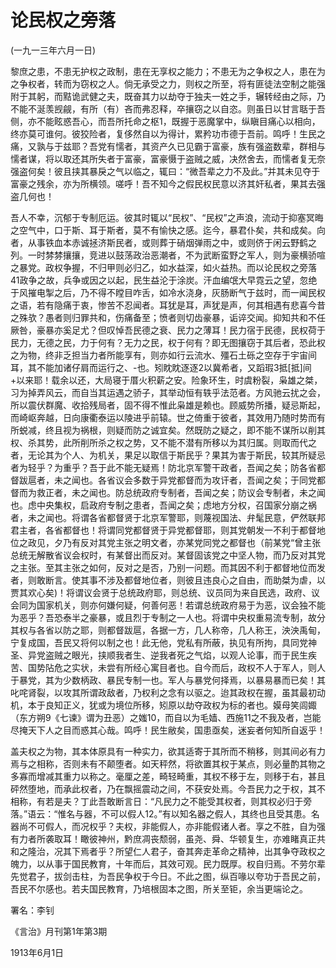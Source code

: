 # 论民权之旁落

 

(一九一三年六月一日)

 

黎庶之患，不患无护权之政制，患在无享权之能力；不患无为之争权之人，患在为之争权者，转而为窃权之人。倘无承受之力，则权之所至，将有匪徒法空制之能强附于其躬，而黠诡武健之夫，既奋其力以劫夺于独夫一姓之手，辗转经由之际，乃不能不涎羡觊觎，有所（有）吝而弗忍释，卒攘窃之以自恣。则虽日以甘言聒于吾侧，亦不能眩惑吾心，而吾所托命之枢1，既握于恶魔掌中，纵瞋目痛心以相向，终亦莫可谁何。彼狡险者，复侈然自以为得计，累矜功市德于吾前。鸣呼！生民之痛，又孰与于兹耶？吾党有懦者，其资产久已见霸于富豪，族有强盗数辈，群相与懦者谋，将以取还其所失者于富豪，富豪慑于盗贼之威，决然舍去，而懦者复无奈强盗何矣！彼且挟其暴戾之气以临之，辄曰：“微吾辈之力不及此。”并其未见夺于富豪之残余，亦为所横领。嗟呼！吾不知今之假民权民意以济其奸私者，果其去强盗几何也！

吾人不幸，沉郁于专制厄运。彼其时辄以“民权”、“民权”之声浪，流动于抑塞冥晦之空气中，口于斯、耳于斯者，莫不有愉快之感。迄今，暴君仆矣，共和成矣。向者，从事铁血本赤诚拯济斯民者，或则葬于硝烟弹雨之中，或则侪于闲云野鹤之列。一时棼棼攘攘，竞进以鼓荡政治恶潮者，不为武断蛮野之军人，则为豪横骄喧之暴党。政权争握，不归甲则必归乙，如水益深，如火益热。而以论民权之旁落 41政争之故，兵争或因之以起，民生益沦于涂炭。汗血编氓大早霓云之望，忽绝于风摧电掣之后，乃不得不瞠目咋舌，如冷水浇身，灰肠断气于兹时，而一闻民权之语，若有隐痛于衷，惨苦不忍闻者。耳犹是耳，声犹是声，何其相遇有悲喜今昔之殊欤？愚者则归罪共和，伤痛备至；愤者则切齿豪暴，诟谇交闻。抑知共和不任厥咎，豪暴亦奚足尤？但叹悼吾民德之衰、民力之薄耳！民力宿于民德，民权荷于民力，无德之民，力于何有？无力之民，权于何有？即无图攘窃于其后者，恐此权之为物，终非乏担当力者所能享有，则亦如行云流水、殭石土砾之空存于宇宙间耳，其不能加诸仔肩而运行之、-也。矧眈眈逐逐2以冀希者，又蹈瑕3抵[抵]间+以来耶！载余以还，大局寝于厝火积薪之安。险象环生，时虞粉裂，枭雄之桀，习为掉弄风云，而自当其运遇之骄子，其举动恒有轶乎法范者。方风驰云扰之会，所以震伏群魔、收拾残局者，固不得不惟此枭雄是赖也。顾威势所播，疑忌斯起，而崎岖奔越，日向康衢泰运以陵进乎前辕。世之倚重于彼者，其效用乃随时势而有所蜕减，终且视为祸根，则疑而防之诚宜矣。然既防之疑之，即不能不谋所以削其权、杀其势，此所削所杀之权之势，又不能不潜有所移以为其归属。则取而代之者，无论其为个人、为机关，果足以取信于斯民乎？果其为害于斯民，较其所疑忌者为轻乎？为重乎？吾于此不能无疑焉！防北京军警干政者，吾闻之矣；防各省都督跋扈者，未之闻也。各省议会多数于异党都督而为攻讦者，吾闻之矣；于同党都督而为救正者，未之闻也。防总统政府专制者，吾闻之矣；防议会专制者，未之闻也。虑中央集权，启政府专制之患者，吾闻之矣；虑地方分权，召国家分崩之祸者，未之闻也。将谓各省都督贤于北京军警耶，则蔑视国法、弁髦民意，俨然联邦君主者，各省都督也！将谓同党都督贤于异党都督耶，则其党朝发一不利于都督地位之政见，夕乃有反对其党主张之明文者，亦某党同党之都督也（前某党“曾主张总统无解散省议会权时，有某督出而反对。某督固该党之中坚人物，而乃反对其党之主张。至其主张之如何，反对之是否，乃别一问题。而其因不利于都督地位而发者，则敢断言。使其事不涉及都督地位者，则彼且违良心之自由，而助桀为虐，以贾其欢心矣)！将谓议会贤于总统政府耶，则总统、议员同为来自民选，政府、议会同为国家机关，则亦何嫌何疑，何善何恶！若谓总统政府易于为恶，议会独不能为恶乎？吾恐泰半之豪暴，或且烈于专制之一人也。将谓中央权重易流专制，故分其权与各省以防之耶，则都督跋扈，各据一方，几人称帝，几人称王，泱泱禹甸，宁复成国，吾民又将何以制之也！此无他，党私有所蔽，执见有所拘，具同党神圣、异党盗贼之眼光，挟顺我者生、逆我者死之气焰，以观人论事，而于民生疾苦、国势阽危之实状，未尝有所经心寓目者也。自今而后，政权不人于军人，则人于暴党，其为少数柄政、暴民专制一也。军人与暴党何择焉，以暴易暴而已矣！其叱咤肾裂，以攻其所谓政敌者，乃权利之念有以驱之。迨其政权在握，虽其最初动机，本于良知正义，犹或为境位所移，矧原以劫夺政权为标的者也。嫫母笑闾娵（东方朔9《七谏》谓为丑恶）之媸10，而自以为毛嫱、西施11之不我及者，岂能尽掩天下人之目而惑其心哉。鸣呼！民生敝矣，国患亟矣，迷妄者何知所自返乎！

盖夫权之为物，其本体原具有一种实力，欲其适寄于其所而不稍移，则其间必有力焉与之相称，否则未有不颠堕者。如天秤然，将欲置其权于某点，则必量酌其物之多寡而增减其重力以称之。毫厘之差，畸轻畸重，其权不移于左，则移于右，甚且砰然堕地，而承此权者，乃在飘摇震动之间，不获安处焉。今吾民力之于权，其不相称，有若是夫？丁此吾敢断言日：“凡民力之不能受其权者，则其权必归于旁落。”语云：“惟名与器，不可以假人12。”有以知名器之假人，其终也且受其患。名器尚不可假人，而况权乎？夫权，非能假人，亦非能假诸人者。享之不胜，自为强有力者所袭取耳！瞰彼神州，黔庶凋丧颓弱，虽尧、舜、华顿复生，亦难睹真正共和之隆治，况其下焉者乎？所望仁人君子，奋其奔走革命之精神，出其争夺政权之魄力，以从事于国民教育，十年而后，其效可观。民力既厚。权自归焉。不劳尔辈先觉君子，拔剑击柱，为吾民争权于今日。不此之图，纵百喙以夸功于吾民之前，吾民不尔感也。若夫国民教育，乃培根固本之图，所关至钜，余当更端论之。

 

署名：李钊

《言治》月刊第1年第3期

1913年6月1日

 

 

